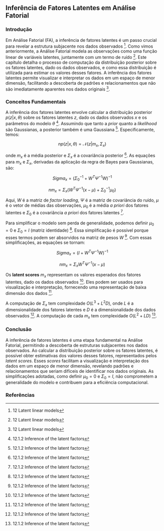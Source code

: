 ## Inferência de Fatores Latentes em Análise Fatorial

### Introdução
Em Análise Fatorial (FA), a inferência de fatores latentes é um passo crucial para revelar a estrutura subjacente nos dados observados [^1]. Como vimos anteriormente, a Análise Fatorial modela as observações como uma função linear de variáveis latentes, juntamente com um termo de ruído [^1]. Este capítulo detalha o processo de computação da distribuição posterior sobre os fatores latentes, dado os dados observados, e como essa distribuição é utilizada para estimar os valores desses fatores. A inferência dos fatores latentes permite visualizar e interpretar os dados em um espaço de menor dimensão, facilitando a descoberta de padrões e relacionamentos que não são imediatamente aparentes nos dados originais [^1].

### Conceitos Fundamentais

A inferência dos fatores latentes envolve calcular a distribuição posterior $p(z|x, \theta)$ sobre os fatores latentes $z$, dado os dados observados $x$ e os parâmetros do modelo $\theta$ [^2]. Assumindo que tanto a *prior* quanto a *likelihood* são Gaussianas, a posterior também é uma Gaussiana [^2]. Especificamente, temos:

$$np(z|x, \theta) = \mathcal{N}(z|m_x, \Sigma_x)$$

onde $m_x$ é a média posterior e $\Sigma_x$ é a covariância posterior [^2]. As equações para $m_x$ e $\Sigma_x$, derivadas da aplicação da regra de Bayes para Gaussianas, são:

$$Sigma_x = (\Sigma_0^{-1} + W^T \Psi^{-1} W)^{-1}$$

$$nm_x = \Sigma_x (W^T \Psi^{-1} (x - \mu) + \Sigma_0^{-1} \mu_0)$$

Aqui, $W$ é a matriz de *factor loading*, $\Psi$ é a matriz de covariância do ruído, $\mu$ é o vetor de médias das observações, $\mu_0$ é a média *a priori* dos fatores latentes e $\Sigma_0$ é a covariância *a priori* dos fatores latentes [^2].

Para simplificar o modelo sem perda de generalidade, podemos definir $\mu_0 = 0$ e $\Sigma_0 = I$ (matriz identidade) [^2]. Essa simplificação é possível porque esses termos podem ser absorvidos na matriz de pesos $W$ [^2]. Com essas simplificações, as equações se tornam:

$$Sigma_x = (I + W^T \Psi^{-1} W)^{-1}$$

$$nm_x = \Sigma_x W^T \Psi^{-1} (x - \mu)$$

Os **latent scores** $m_x$ representam os valores esperados dos fatores latentes, dado os dados observados [^2]. Eles podem ser usados para visualização e interpretação, fornecendo uma representação de baixa dimensão dos dados [^2].

A computação de $\Sigma_x$ tem complexidade $O(L^3 + L^2D)$, onde $L$ é a dimensionalidade dos fatores latentes e $D$ é a dimensionalidade dos dados observados [^2]. A computação de cada $m_x$ tem complexidade $O(L^2 + LD)$ [^2].

### Conclusão

A inferência de fatores latentes é uma etapa fundamental na Análise Fatorial, permitindo a descoberta de estruturas subjacentes nos dados observados. Ao calcular a distribuição posterior sobre os fatores latentes, é possível obter estimativas dos valores desses fatores, representados pelos *latent scores*. Esses *scores* facilitam a visualização e interpretação dos dados em um espaço de menor dimensão, revelando padrões e relacionamentos que seriam difíceis de identificar nos dados originais. As simplificações adotadas, como definir $\mu_0 = 0$ e $\Sigma_0 = I$, não comprometem a generalidade do modelo e contribuem para a eficiência computacional.

### Referências
[^1]: 12 Latent linear models
[^2]: 12.1.2 Inference of the latent factors
<!-- END -->